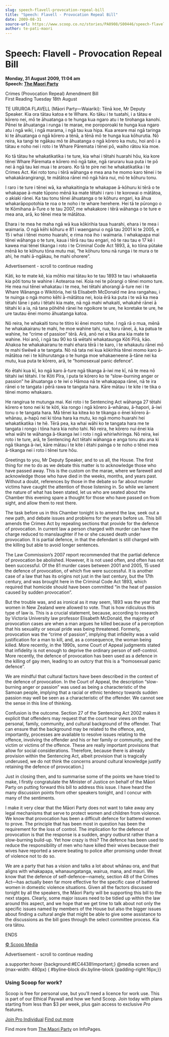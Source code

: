 ```yaml
---
slug: speech-flavell-provocation-repeal-bill
title: "Speech: Flavell - Provocation Repeal Bill"
date: 2009-08-31
source-url: https://www.scoop.co.nz/stories/PA0908/S00446/speech-flavell-provocation-repeal-bill.htm
author: te-pati-maori
---
```

Speech: Flavell - Provocation Repeal Bill
=========================================

**Monday, 31 August 2009, 11:04 am**  
**Speech: [The Maori Party](https://info.scoop.co.nz/The_Maori_Party)**

Crimes (Provocation Repeal) Amendment Bill  
First Reading Tuesday 18th August

TE URUROA FLAVELL (Māori Party—Waiariki): Tēnā koe, Mr Deputy Speaker. Kia ora tātau katoa e te Whare. Ko tāku i te tuatahi, i a tātau e kōrero nei, mō te āhuatanga o te hunga kua ngaro atu i te tirohanga kanohi. Pēnei te āhuatanga i runga i te marae, me poroporoaki te hunga kua ngaro atu i ngā wiki, i ngā marama, i ngā tau kua hipa. Kua areare mai ngā taringa ki te āhuatanga o ngā kōrero a tēnā, a tēnā mō te hunga kua kōhurutia. Nō reira, ka tangi te ngākau mō te āhuatanga o ngā kōrero ka mutu, hoi anō i a tātau e noho nei i roto i te Whare Pāremata i tēnei pō, waiho rātou kia moe.

Ko tā tātau he whakatikatika i te ture, kia whai i tētahi huarahi hōu, kia kore tēnei Whare Pāremata e kōrero mō ngā take, ngā raruraru kua puta i te pō nei ā ngā tau kei mua i te aroaro. Ko tā te pire nei he whakatikatika i te Crimes Act. Kei roto tonu i tērā wāhanga e mea ana he momo karo tēnei i te whakakārangirangi, te mātātoa rānei mō ngā hāra nui, mō te kōhuru tonu.

I raro i te ture i tēnei wā, ka whakaitingia te whakapae ā-kōhuru ki tērā o te whakapae ā-mate tūpono mēnā ka mate tētahi i raro i te korowai o mātātoa, o akiaki rānei. Ka tau tonu tēnei āhuatanga o te kōhuru engari, ka āhua whakarāpopotohia te roa o te noho i te whare herehere. Hei tā te pūrongo o te Kōmihana ā-Ture o te tau 2007, me whakakore i tērā wāhanga o te ture e mea ana, arā, ko tēnei mea te mātātoa.

Ehara i te mea he maha ngā wā kua kōkirihia taua huarahi, ehara i te mea i waimaria. O ngā kēhi kōhuru e 81 i waenganui o ngā tau 2001 ki te 2005, e 15 i whai i tēnei momo huarahi, e rima noa iho i waimaria. I whakapapa mai tēnei wāhanga o te ture, kaua i tērā rau tau engari, nō te rau tau e 17 kē i kawea mai tēnei tikanga i roto i te Criminal Code Act 1893, ā, ko tōna pūtake mēnā ko te kōhuru tōna mutu mai, “he kōhuru tonu nā runga i te mura o te ahi, he mahi ā-ngākau, he mahi ohorere”.

Advertisement - scroll to continue reading





Kāti, ko te mate kē, kia mōhio mai tātau ko te tau 1893 te tau i whakaaetia kia pōti tonu te wahine i Aotearoa nei. Koia nei te pōrangi o tēnei momo ture. He mea nui tēnei whakatau i te mea, hei tētahi ahorangi ā-ture nei i te Whare Wānanga o Wikitōria, hei tā Elisabeth McDonald me āna rangahau, i te nuinga o ngā momo kēhi ā-mātātoa nei, koia ērā ka puta i te wā ka mea tētahi tāne i patu i tētahi kia mate, nā ngā mahi whakaiti, whakahē rānei ā tētahi ki a ia, nā tana pōhēhē rānei he ngoikore te ure, he koretake te ure, he ure tautau ēnei momo āhuatanga katoa.

Nō reira, he whakaiti tonu te titiro ki ēnei momo tohe. I ngā rā o mua, mēnā he whakakairanu te mahi, he moe wahine tahi, rua, toru rānei, ā, ka patua te wahine, he “crime of passion” tērā. Arā, anō nei e tika ana kia mate te wahine. Hoi anō, i ngā tau 90 ko tā wētahi whakataunga Kōti Pīrā, kāo. Ahakoa he whakakairanu te mahi ehara tērā i te karo, i te whakautu rānei mō te mahi tīwēwē a te tangata. Nō nā tata nei kua kōkirihia tēnei momo karo ā-mātātoa nei i te kōhurutanga o te hunga moe whakaeneene ā-tāne nei ka mutu, kua puta te kōrero, arā, te “homosexual panic defence”.

Ko ētahi kua kī, ko ngā karo ā-ture ngā tikanga ā-iwi me kī, nā te mea nō tētahi iwi tētahi. I te Kōti Pīra, i puta te kōrero ko te “slow-burning anger or passion” he āhuatanga o te iwi o Hāmoa nā te whakapapa rānei, nā te ira rānei o te tangata i pērā rawa te tangata hara. Kāre mātau i te kite i te tika o tēnei momo whakaaro.

He rangirua te mutunga mai. Kei roto i te Sentencing Act wāhanga 27 tētahi kōrero e tono nei ki te kōti, kia rongo i ngā kōrero ā-whānau, ā-hapori, ā-iwi tonu o te tangata hara. Mā tēnei ka kitea ko te tikanga o ēnei kōrero ā-whānau, a-hapū nei ki tōna hara ka mutu, ko ngā momo huarahi hei whakatikatika i te hē. Tērā pea, ka whai wāhi ko te tangata hara me te tangata i rongo i tōna hara kia noho tahi. Nō reira, he kōrero nui ēnei kia whai wāhi te wāhanga ā-tikanga iwi i roto i ngā whiriwhiringa. Nō reira, kei roto i te ture, arā, te Sentencing Act tētahi wāhanga e anga tonu atu ana ki ngā tikanga ā-iwi, kāre mātau i te kite i ētahi painga o te noho o tēnei mea ā-tikanga nei i roto i tēnei ture hōu.

Greetings to you, Mr Deputy Speaker, and to us all, the House. The first thing for me to do as we debate this matter is to acknowledge those who have passed away. This is the custom on the marae, where we farewell and acknowledge those who have died in the weeks, months, and years past. Without a doubt, references by those in the debate so far about murder victims have caught the attention of those listening in. So while we lament the nature of what has been stated, let us who are seated about the Chamber this evening spare a thought for those who have passed on from sight, and allow them to rest there.

The task before us in this Chamber tonight is to amend the law, seek out a new path, and debate issues and problems for the years before us. This bill amends the Crimes Act by repealing sections that provide for the defence of provocation. In current law a person charged with murder can have the charge reduced to manslaughter if he or she caused death under provocation. It is partial defence, in that the defendant is still charged with the killing but able to avoid longer sentences.

The Law Commission’s 2007 report recommended that the partial defence of provocation be abolished. However, it is not used often, and often has not been successful. Of the 81 murder cases between 2001 and 2005, 15 used the defence of provocation, of which five were successful. It is another case of a law that has its origins not just in the last century, but the 17th century, and was brought here in the Criminal Code Act 1893, which required that homicide should have been committed “in the heat of passion caused by sudden provocation”.

But the trouble was, and as ironical as it may seem, 1893 was the year that women in New Zealand were allowed to vote. That is how ridiculous this type of law is. This is a crucial statement, because, according to research by Victoria University law professor Elisabeth McDonald, the majority of provocation cases are when a man argues he killed because of a perception that his sexuality or sexual pride was being threatened. Formerly, provocation was the “crime of passion”, implying that infidelity was a valid justification for a man to kill, and, as a consequence, the woman being killed. More recently, in the 1990s, some Court of Appeal judgments stated that infidelity is not enough to deprive the ordinary person of self-control. More recently, the defence of provocation has been used as a defence in the killing of gay men, leading to an outcry that this is a “homosexual panic defence”.

We are mindful that cultural factors have been described in the context of the defence of provocation. In the Court of Appeal, the description “slow-burning anger or passion” was used as being a characteristic of the Samoan people, implying that a racial or ethnic tendency towards sudden passion may well be seen as a characteristic of the offender. We cannot see the sense in this line of thinking.

Confusion is the outcome. Section 27 of the Sentencing Act 2002 makes it explicit that offenders may request that the court hear views on the personal, family, community, and cultural background of the offender. That can ensure that the background may be related to the offence, and, importantly, processes are available to resolve issues relating to the offence, involving the offender and his or her family or community, and the victim or victims of the offence. These are really important provisions that allow for social considerations. Therefore, because there is already provision within the Sentencing Act, albeit provision that is tragically underused, we do not think the concerns around cultural knowledge justify retaining the defence of provocation.\]

Just in closing then, and to summarise some of the points we have tried to make, I firstly congratulate the Minister of Justice on behalf of the Māori Party on putting forward this bill to address this issue. I have heard the many discussion points from other speakers tonight, and I concur with many of the sentiments.

I make it very clear that the Māori Party does not want to take away any legal mechanisms that serve to protect women and children from violence. We know that provocation has been a difficult defence for battered women to prove. The principle that has been most in question has been the requirement for the loss of control. The implication for the defence of provocation is that the response is a sudden, angry outburst rather than a slow-burning build-up. Yet how crazy is this? The defence has been used to reduce the responsibility of men who have killed their wives because their wives have reported a severe beating to police after promising under threat of violence not to do so.

We are a party that has a vision and talks a lot about whānau ora, and that aligns with whakapapa, whanaungatanga, wairua, mana, and mauri. We know that the defence of self-defence—namely, section 48 of the Crimes Act—has actually been far more effective for the specific case of battered women in domestic violence situations. Given all the factors discussed tonight by all the speakers, the Māori Party will be supporting this bill to the next stages. Clearly, some major issues need to be tidied up within the law around this aspect, and we hope that we get time to talk about not only the specific issues named by members of the House but also the bigger issues about finding a cultural angle that might be able to give some assistance to the discussions as the bill goes through the select committee process. Kia ora tātou.

ENDS

[© Scoop Media](http://www.scoop.co.nz/about/terms.html)  

Advertisement - scroll to continue reading



a.supporter:hover {background:#EC4438!important;} @media screen and (max-width: 480px) { #byline-block div.byline-block {padding-right:16px;}}

### Using Scoop for work?

Scoop is free for personal use, but you’ll need a licence for work use. This is part of our Ethical Paywall and how we fund Scoop. Join today with plans starting from less than $3 per week, plus gain access to exclusive _Pro_ features.  
  
[Join Pro Individual](https://pro.scoop.co.nz/Individual/?from=ProIn24) [Find out more](https://pro.scoop.co.nz/using-scoop-for-work/?from=ProIn24)

Find more from [The Maori Party](https://info.scoop.co.nz/The_Maori_Party) on InfoPages.